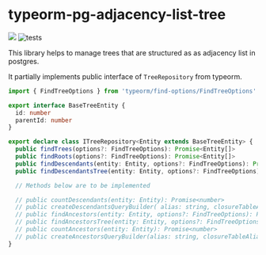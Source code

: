 # typeorm-pg-adjacency-list-tree

<a href="https://codeclimate.com/github/slaviqueue/typeorm-pg-adjacency-list-tree/maintainability"><img src="https://api.codeclimate.com/v1/badges/87bcd3913294f1f2aaf0/maintainability" /></a>
![tests](https://github.com/slaviqueue/typeorm-pg-adjacency-list-tree/workflows/test/badge.svg)

This library helps to manage trees that are structured as as adjacency list in postgres.

It partially implements public interface of `TreeRepository` from typeorm.

```typescript
import { FindTreeOptions } from 'typeorm/find-options/FindTreeOptions'

export interface BaseTreeEntity {
  id: number
  parentId: number
}

export declare class ITreeRepository<Entity extends BaseTreeEntity> {
  public findTrees(options?: FindTreeOptions): Promise<Entity[]>
  public findRoots(options?: FindTreeOptions): Promise<Entity[]>
  public findDescendants(entity: Entity, options?: FindTreeOptions): Promise<Entity[]>
  public findDescendantsTree(entity: Entity, options?: FindTreeOptions): Promise<Entity>

  // Methods below are to be implemented

  // public countDescendants(entity: Entity): Promise<number>
  // public createDescendantsQueryBuilder( alias: string, closureTableAlias: string, entity: Entity,)
  // public findAncestors(entity: Entity, options?: FindTreeOptions): Promise<Entity[]>
  // public findAncestorsTree(entity: Entity, options?: FindTreeOptions): Promise<Entity>
  // public countAncestors(entity: Entity): Promise<number>
  // public createAncestorsQueryBuilder(alias: string, closureTableAlias: string, entity: Entity,)
}
```
